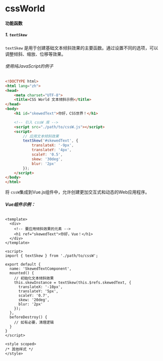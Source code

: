 # cssWorld

#### 功能函数

##### 1.  `textSkew`

`textSkew` 是用于创建基础文本倾斜效果的主要函数。通过设置不同的选项，可以调整倾斜、缩放、位移等效果。

###### 使用纯JavaScript的例子

```html
<!DOCTYPE html>
<html lang="zh">
<head>
    <meta charset="UTF-8">
    <title>CSS World 文本倾斜示例</title>
</head>
<body>
    <h1 id="skewedText">你好，CSS世界！</h1>

    <!-- 引入 cssW 库 -->
    <script src="./path/to/cssW.js"></script>
    <script>
        // 应用文本倾斜效果
        textSkew('#skewedText', {
            translateX: '-9px',
            translateY: '4px',
            scaleY: '0.5',
            skew: '30deg',
            blur: '2px'
        });
    </script>
</body>
</html>
```

将 `cssW`集成到Vue.js组件中，允许创建更加交互式和动态的Web应用程序。

###### **Vue组件示例：**

```vue
<template>
  <div>
    <!-- 要应用倾斜效果的元素 -->
    <h1 ref="skewedText">你好，Vue！</h1>
  </div>
</template>

<script>
import { textSkew } from './path/to/cssW';

export default {
  name: 'SkewedTextComponent',
  mounted() {
    // 初始化文本倾斜效果
    this.skewInstance = textSkew(this.$refs.skewedText, {
      translateX: '-10px',
      translateY: '5px',
      scaleY: '0.7',
      skew: '20deg',
      blur: '2px'
    });
  },
  beforeDestroy() {
    // 如有必要，清理逻辑
  }
}
</script>

<style scoped>
/* 其他样式 */
</style>
```
